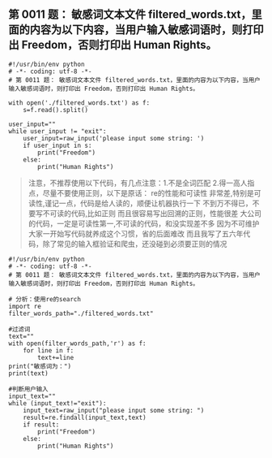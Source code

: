 ## 第 0011 题： 敏感词文本文件 filtered_words.txt，里面的内容为以下内容，当用户输入敏感词语时，则打印出 Freedom，否则打印出 Human Rights。

```
#!/usr/bin/env python
# -*- coding: utf-8 -*-
# 第 0011 题： 敏感词文本文件 filtered_words.txt，里面的内容为以下内容，当用户输入敏感词语时，则打印出 Freedom，否则打印出 Human Rights。

with open('./filtered_words.txt') as f:
    s=f.read().split()

user_input=""
while user_input != "exit":
    user_input=raw_input('please input some string: ')
    if user_input in s:
        print("Freedom")
    else:
        print("Human Rights")
```


> 注意，不推荐使用以下代码，有几点注意：1.不是全词匹配 
> 2.得一高人指点，尽量不要使用正则，以下是原话：
> re的性能和可读性 非常差,特别是可读性,谨记一点，代码是给人读的，顺便让机器执行一下
> 不到万不得已，不要写不可读的代码,比如正则 而且很容易写出回溯的正则，性能很差
> 大公司的代码，一定是可读性第一,不可读的代码，和没实现差不多 因为不可维护
> 大家一开始写代码就养成这个习惯，省的后面难改
> 而且我写了五六年代码，除了常见的输入框验证和爬虫，还没碰到必须要正则的情况

```
#!/usr/bin/env python
# -*- coding: utf-8 -*-
# 第 0011 题： 敏感词文本文件 filtered_words.txt，里面的内容为以下内容，当用户输入敏感词语时，则打印出 Freedom，否则打印出 Human Rights。

# 分析：使用re的search
import re
filter_words_path="./filtered_words.txt"

#过滤词
text=""
with open(filter_words_path,'r') as f:
    for line in f:
        text+=line
print("敏感词为：")
print(text)

#判断用户输入
input_text=""
while (input_text!="exit"):
    input_text=raw_input("please input some string: ")
    result=re.findall(input_text,text)
    if result:
        print("Freedom")
    else:
        print("Human Rights")

```
